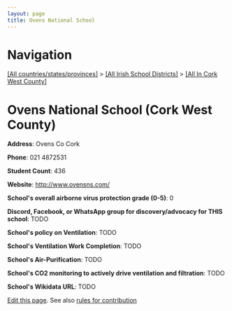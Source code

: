 ```yaml
---
layout: page
title: Ovens National School
---
```

# Navigation

[[All countries/states/provinces]](../../..) > [[All Irish School Districts]](../..) > [[All In Cork West County]](..)

# Ovens National School (Cork West County)

**Address**: Ovens Co Cork

**Phone**: 021 4872531

**Student Count**: 436

**Website**: <http://www.ovensns.com/>

**School's overall airborne virus protection grade (0-5)**: 0

**Discord, Facebook, or WhatsApp group for discovery/advocacy for THIS school**: TODO

**School's policy on Ventilation**: TODO

**School's Ventilation Work Completion**: TODO

**School's Air-Purification**: TODO

**School's CO2 monitoring to actively drive ventilation and filtration**: TODO

**School's Wikidata URL**: TODO


[Edit this page](https://github.com/ventilate-schools/Ireland/edit/main/./Cork_West_County/Ovens_National_School.md). See also [rules for contribution](../../../contribution-rules/)